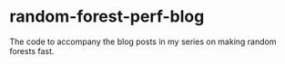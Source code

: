 # random-forest-perf-blog
The code to accompany the blog posts in my series on making random forests fast.
